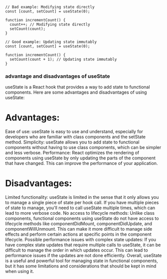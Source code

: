 ```

// Bad example: Modifying state directly
const [count, setCount] = useState(0);

function incrementCount() {
  count++; // Modifying state directly
  setCount(count);
}

// Good example: Updating state immutably
const [count, setCount] = useState(0);

function incrementCount() {
  setCount(count + 1); // Updating state immutably
}

```



### advantage and disadvantages of useState

useState is a React hook that provides a way to add state to functional components. Here are some advantages and disadvantages of using useState:

# Advantages:

Ease of use: useState is easy to use and understand, especially for developers who are familiar with class components and the setState method.
Simplicity: useState allows you to add state to functional components without having to use class components, which can be simpler and less verbose.
Performance: React optimizes the rendering of components using useState by only updating the parts of the component that have changed. This can improve the performance of your application.

# Disadvantages:

Limited functionality: useState is limited in the sense that it only allows you to manage a single piece of state per hook call. If you have multiple pieces of state to manage, you'll need to call useState multiple times, which can lead to more verbose code.
No access to lifecycle methods: Unlike class components, functional components using useState do not have access to lifecycle methods like componentDidMount, componentDidUpdate, and componentWillUnmount. This can make it more difficult to manage side effects and perform certain actions at specific points in the component lifecycle.
Possible performance issues with complex state updates: If you have complex state updates that require multiple calls to useState, it can be difficult to manage the order in which updates occur. This can lead to performance issues if the updates are not done efficiently.
Overall, useState is a useful and powerful tool for managing state in functional components, but it has some limitations and considerations that should be kept in mind when using it.